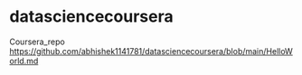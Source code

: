 # datasciencecoursera
Coursera_repo
https://github.com/abhishek1141781/datasciencecoursera/blob/main/HelloWorld.md
